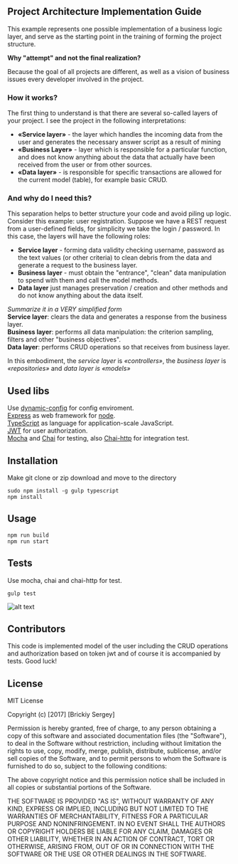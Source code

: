 ## Project Architecture Implementation Guide
This example represents one possible implementation of a business logic layer, and serve as the starting point in the training of forming the project structure.

**Why "attempt" and not the final realization?**

Because the goal of all projects are different, as well as a vision of business issues every developer involved in the project.

### How it works?

The first thing to understand is that there are several so-called layers of your project. I see the project in the following interpretations:
- **«Service layer»** - the layer which handles the incoming data from the user and generates the necessary answer script as a result of mining
- **«Business Layer»** - layer which is responsible for a particular function, and does not know anything about the data that actually have been received from the user or from other sources.
- **«Data layer»** - is responsible for specific transactions are allowed for the current model (table), for example basic CRUD.

### And why do I need this?
This separation helps to better structure your code and avoid piling up logic.
Consider this example: user registration. Suppose we have a REST request from a user-defined fields, for simplicity we take the login / password. In this case, the layers will have the following roles:
- **Service layer** - forming data validity checking username, password as the text values (or other criteria) to clean debris from the data and generate a request to the business layer.
- **Business layer** - must obtain the "entrance", "clean" data manipulation to spend with them and call the model methods.
- **Data layer** just manages preservation / creation and other methods and do not know anything about the data itself.

*Summarize it in a VERY simplified form*<br />
**Service layer**: clears the data and generates a response from the business layer. <br />
**Business layer**: performs all data manipulation: the criterion sampling, filters and other "business objectives". <br />
**Data layer**: performs CRUD operations so that receives from business layer. <br />

In this embodiment, the *service layer* is *«controllers»*, the *business layer* is *«repositories»* and *data layer is «models»*
## Used libs
Use [dynamic-config](https://github.com/peerigon/dynamic-config) for config enviroment.<br />
[Express](https://github.com/expressjs/express) as web framework for [node](https://nodejs.org/en/).<br />
[TypeScript](https://github.com/Microsoft/TypeScript) as language for application-scale JavaScript.<br />
[JWT](https://jwt.io) for user authorization.<br />
[Mocha](https://mochajs.org) and [Chai](http://chaijs.com) for testing, also [Chai-http](https://github.com/chaijs/chai-http) for integration test.

## Installation
Make git clone or zip download and move to the directory
```
sudo npm install -g gulp typescript
npm install
```
## Usage
```
npm run build
npm run start
```
## Tests
Use mocha, chai and chai-http for test.
```
gulp test
```
![alt text](https://image.ibb.co/bs1e3Q/Tests.png)
## Contributors

This code is implemented model of the user including the CRUD operations and authorization based on token jwt and of course it is accompanied by tests.
Good luck!

## License
MIT License

Copyright (c) [2017] [Brickiy Sergey]

Permission is hereby granted, free of charge, to any person obtaining a copy
of this software and associated documentation files (the "Software"), to deal
in the Software without restriction, including without limitation the rights
to use, copy, modify, merge, publish, distribute, sublicense, and/or sell
copies of the Software, and to permit persons to whom the Software is
furnished to do so, subject to the following conditions:

The above copyright notice and this permission notice shall be included in all
copies or substantial portions of the Software.

THE SOFTWARE IS PROVIDED "AS IS", WITHOUT WARRANTY OF ANY KIND, EXPRESS OR
IMPLIED, INCLUDING BUT NOT LIMITED TO THE WARRANTIES OF MERCHANTABILITY,
FITNESS FOR A PARTICULAR PURPOSE AND NONINFRINGEMENT. IN NO EVENT SHALL THE
AUTHORS OR COPYRIGHT HOLDERS BE LIABLE FOR ANY CLAIM, DAMAGES OR OTHER
LIABILITY, WHETHER IN AN ACTION OF CONTRACT, TORT OR OTHERWISE, ARISING FROM,
OUT OF OR IN CONNECTION WITH THE SOFTWARE OR THE USE OR OTHER DEALINGS IN THE
SOFTWARE.
